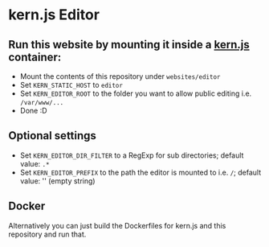 # kern.js Editor

## Run this website by mounting it inside a [kern.js](https://github.com/GeraldWodni/kern.js) container:

- Mount the contents of this repository under `websites/editor`
- Set `KERN_STATIC_HOST` to `editor`
- Set `KERN_EDITOR_ROOT` to the folder you want to allow public editing i.e. `/var/www/...`
- Done :D

## Optional settings
- Set `KERN_EDITOR_DIR_FILTER` to a RegExp for sub directories; default value: `.*`
- Set `KERN_EDITOR_PREFIX` to the path the editor is mounted to i.e. `/`; default value: '' (empty string)

## Docker

Alternatively you can just build the Dockerfiles for kern.js and this repository and run that.
